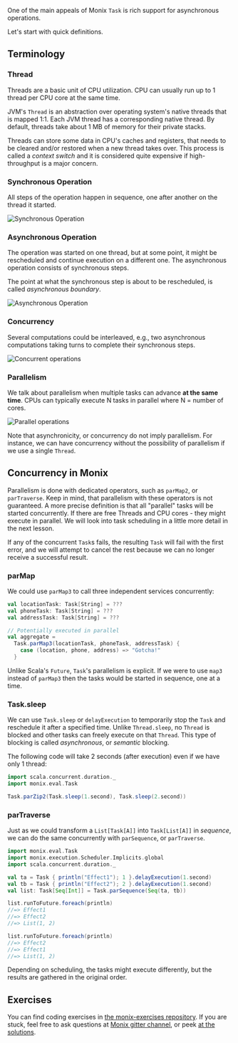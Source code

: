 One of the main appeals of Monix `Task` is rich support for asynchronous operations.

Let's start with quick definitions.

## Terminology

### Thread

Threads are a basic unit of CPU utilization. CPU can usually run up to 1 thread per CPU core at the same time.

JVM's `Thread` is an abstraction over operating system's native threads that is mapped 1:1. 
Each JVM thread has a corresponding native thread. By default, threads take about 1 MB of memory for their private stacks.

Threads can store some data in CPU's caches and registers, that needs to be cleared and/or restored when a new thread takes over.
This process is called a _context switch_ and it is considered quite expensive if high-throughput is a major concern.

### Synchronous Operation

All steps of the operation happen in sequence, one after another on the thread it started.

![Synchronous Operation](/api/content/courseImages/monix/sync_operation.svg)

### Asynchronous Operation

The operation was started on one thread, but at some point, it might be rescheduled and continue
execution on a different one. The asynchronous operation consists of synchronous steps. 

The point at what the synchronous step is about to be rescheduled, is called _asynchronous boundary_.

![Asynchronous Operation](/api/content/courseImages/monix/async_operation.svg)

### Concurrency

Several computations could be interleaved, e.g., two asynchronous computations taking turns to complete their synchronous steps.

![Concurrent operations](/api/content/courseImages/monix/conc_operation.svg)

### Parallelism

We talk about parallelism when multiple tasks can advance **at the same time**.
CPUs can typically execute N tasks in parallel where N = number of cores.

![Parallel operations](/api/content/courseImages/monix/par_operation.svg)

Note that asynchronicity, or concurrency do not imply parallelism.
For instance, we can have concurrency without the possibility of parallelism if we use a single `Thread`.

## Concurrency in Monix

Parallelism is done with dedicated operators, such as `parMap2`, or `parTraverse`.
Keep in mind, that parallelism with these operators is not guaranteed.
A more precise definition is that all "parallel" tasks will be started concurrently.
If there are free Threads and CPU cores - they might execute in parallel.
We will look into task scheduling in a little more detail in the next lesson.

If any of the concurrent `Task`s fails, the resulting `Task` will fail with the first error,
and we will attempt to cancel the rest because we can no longer receive a successful result.

### parMap

We could use `parMap3` to call three independent services concurrently:

```scala 
val locationTask: Task[String] = ???
val phoneTask: Task[String] = ???
val addressTask: Task[String] = ???

// Potentially executed in parallel
val aggregate =
  Task.parMap3(locationTask, phoneTask, addressTask) {
    case (location, phone, address) => "Gotcha!"
  }
```

Unlike Scala's `Future`, `Task`'s parallelism is explicit.
If we were to use `map3` instead of `parMap3` then the tasks would be started in sequence, one at a time.

### Task.sleep

We can use `Task.sleep` or `delayExecution` to temporarily stop the `Task` and reschedule it after a specified time.
Unlike `Thread.sleep`, no `Thread` is blocked and other tasks can freely execute on that `Thread`. 
This type of blocking is called _asynchronous_, or _semantic_ blocking.

The following code will take 2 seconds (after execution) even if we have only 1 thread:

```scala 
import scala.concurrent.duration._
import monix.eval.Task

Task.parZip2(Task.sleep(1.second), Task.sleep(2.second))
```

### parTraverse

Just as we could transform a `List[Task[A]]` into `Task[List[A]]` in _sequence_, we can do the same concurrently with
`parSequence`, or `parTraverse`.

```scala 
import monix.eval.Task
import monix.execution.Scheduler.Implicits.global
import scala.concurrent.duration._

val ta = Task { println("Effect1"); 1 }.delayExecution(1.second)
val tb = Task { println("Effect2"); 2 }.delayExecution(1.second)
val list: Task[Seq[Int]] = Task.parSequence(Seq(ta, tb))

list.runToFuture.foreach(println)
//=> Effect1
//=> Effect2
//=> List(1, 2)

list.runToFuture.foreach(println)
//=> Effect2
//=> Effect1
//=> List(1, 2)
```

Depending on scheduling, the tasks might execute differently, but the results are gathered in the original order.

## Exercises

You can find coding exercises in [the monix-exercises repository](https://github.com/scalazone/monix-exercises/blob/main/monix-task-exercises/src/main/scala/scalazone/monix/lesson4/ConcurrencyExercises.scala).
If you are stuck, feel free to ask questions at [Monix gitter channel](https://gitter.im/monix/monix),
or peek [at the solutions](https://github.com/scalazone/monix-exercises/blob/main/monix-task-solutions/src/main/scala/scalazone/monix/lesson4/ConcurrencyExercisesSolutions.scala).